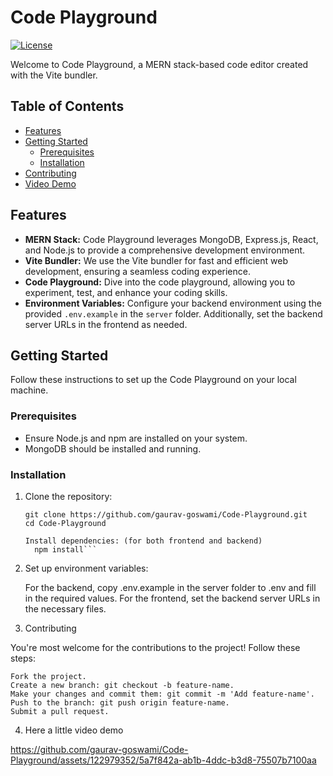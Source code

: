 # Code Playground

[![License](https://img.shields.io/badge/License-MIT-blue.svg)](LICENSE)

Welcome to Code Playground, a MERN stack-based code editor created with the Vite bundler.

## Table of Contents

- [Features](#features)
- [Getting Started](#getting-started)
  - [Prerequisites](#prerequisites)
  - [Installation](#installation)
- [Contributing](#contributing)
- [Video Demo](#video-demo)

## Features

- **MERN Stack:** Code Playground leverages MongoDB, Express.js, React, and Node.js to provide a comprehensive development environment.
- **Vite Bundler:** We use the Vite bundler for fast and efficient web development, ensuring a seamless coding experience.
- **Code Playground:** Dive into the code playground, allowing you to experiment, test, and enhance your coding skills.
- **Environment Variables:** Configure your backend environment using the provided `.env.example` in the `server` folder. Additionally, set the backend server URLs in the frontend as needed.

## Getting Started

Follow these instructions to set up the Code Playground on your local machine.

### Prerequisites

- Ensure Node.js and npm are installed on your system.
- MongoDB should be installed and running.

### Installation

1. Clone the repository:

   ```
   git clone https://github.com/gaurav-goswami/Code-Playground.git
   cd Code-Playground

   Install dependencies: (for both frontend and backend)
     npm install```

2. Set up environment variables:

    For the backend, copy .env.example in the server folder to .env and fill in the required values.
    For the frontend, set the backend server URLs in the necessary files.

3. Contributing

You're most welcome for the contributions to the project! Follow these steps:

    Fork the project.
    Create a new branch: git checkout -b feature-name.
    Make your changes and commit them: git commit -m 'Add feature-name'.
    Push to the branch: git push origin feature-name.
    Submit a pull request.

4. Here a little video demo
   
https://github.com/gaurav-goswami/Code-Playground/assets/122979352/5a7f842a-ab1b-4ddc-b3d8-75507b7100aa

